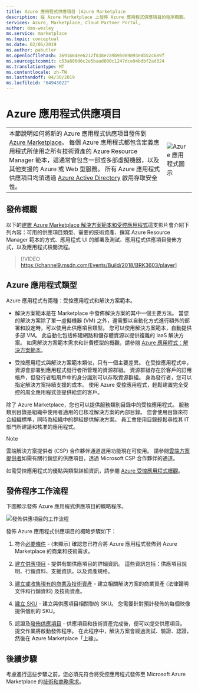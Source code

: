 ```yaml
---
title: Azure 應用程式供應項目 |Azure Marketplace
description: 在 Azure Marketplace 上發佈 Azure 應用程式供應項目的程序概觀。
services: Azure, Marketplace, Cloud Partner Portal,
author: dan-wesley
ms.service: marketplace
ms.topic: conceptual
ms.date: 02/06/2019
ms.author: pabutler
ms.openlocfilehash: 3691664ee6212f838e7a9b95089893e4b52c689f
ms.sourcegitcommit: c53a800d6c2e5baad800c1247dce94bdbf2ad324
ms.translationtype: MT
ms.contentlocale: zh-TW
ms.lasthandoff: 04/30/2019
ms.locfileid: "64943022"
---
```

# <a name="azure-application-offer"></a>Azure 應用程式供應項目

|    |    |
|-----------------------------------------------------------------|------------------------------------------|
| <div class="body"> 本節說明如何將新的 Azure 應用程式供應項目發佈到 [Azure Marketplace](https://azuremarketplace.microsoft.com)。  每個 Azure 應用程式都包含定義應用程式所使用之所有技術資產的 Azure Resource Manager 範本，這通常會包含一部或多部虛擬機器，以及其他支援的 Azure 或 Web 型服務。 所有 Azure 應用程式供應項目均須透過 [Azure Active Directory](https://docs.microsoft.com/azure/active-directory/) 啟用存取安全性。  </div> | ![Azure 應用程式圖示](./media/azureapp-icon1.png)  |

## <a name="publishing-overview"></a>發佈概觀

以下的[建置 Azure Marketplace 解決方案範本和受控應用程式](https://channel9.msdn.com/Events/Build/2018/BRK3603)這支影片會介紹下列內容：可用的供應項目類型、需要的技術資產、撰寫 Azure Resource Manager 範本的方式、應用程式 UI 的部署及測試、應用程式供應項目發佈方式，以及應用程式檢閱流程。

>[!VIDEO https://channel9.msdn.com/Events/Build/2018/BRK3603/player]


## <a name="types-of-azure-applications"></a>Azure 應用程式類型

Azure 應用程式有兩種：受控應用程式和解決方案範本。 

- 解決方案範本是在 Marketplace 中發佈解決方案的其中一個主要方法。 當您的解決方案除了單一虛擬機器 (VM) 之外，還需要以自動化方式進行額外的部署和設定時，可以使用此供應項目類型。 您可以使用解決方案範本，自動提供多部 VM。 此自動化包括佈建網路和儲存體資源以提供複雜的 IaaS 解決方案。 如需解決方案範本需求和計費模型的概觀，請參閱 [Azure 應用程式：解決方案範本](https://docs.microsoft.com/azure/marketplace/marketplace-solution-templates)。

- 受控應用程式與解決方案範本類似，只有一個主要差異。 在受控應用程式中，資源會部署到應用程式發行者所管理的資源群組。 資源群組存在於客戶的訂用帳戶，但發行者租用戶中的身分識別可以存取資源群組。 身為發行者，您可以指定解決方案持續支援的成本。 使用 Azure 受控應用程式，輕鬆建置完全受控的周全應用程式並提供給您的客戶。

除了 Azure Marketplace，您也可以提供服務類別目錄中的受控應用程式。 服務類別目錄是組織中使用者適用的已核准解決方案的內部目錄。 您會使用目錄來符合組織標準，同時為組織中的群組提供解決方案。 員工會使用目錄輕鬆尋找其 IT 部門所建議和核准的應用程式。

>[!Note]
>雲端解決方案提供者 (CSP) 合作夥伴通道選用功能現在可使用。  請參閱[雲端方案提供者](../../cloud-solution-providers.md)如需有關行銷您的供應項目，透過 Microsoft CSP 合作夥伴的通道。

如需受控應用程式的優點與類型詳細資訊，請參閱 [Azure 受控應用程式概觀](https://docs.microsoft.com/azure/managed-applications/overview)。


## <a name="publishing-process-workflow"></a>發佈程序工作流程

下圖顯示發佈 Azure 應用程式供應項目的概略程序。

![發佈供應項目的工作流程](./media/new-offer-process.png)

發佈 Azure 應用程式供應項目的概略步驟如下：

1. 符合[必要條件](./cpp-prerequisites.md) - (未顯示) 確認您已符合將 Azure 應用程式發佈到 Azure Marketplace 的商業和技術需求。 

1. [建立供應項目](./cpp-create-offer.md) - 提供有關供應項目的詳細資訊。 這些資訊包括：供應項目說明、行銷資料、支援資訊，以及資產規格。

1. [建立或收集現有的商業及技術資產](./cpp-create-technical-assets.md) - 建立相關解決方案的商業資產 (法律聲明文件和行銷資料) 及技術資產。

1. [建立 SKU](./cpp-skus-tab.md) - 建立與供應項目相關聯的 SKU。 您需要針對預計發佈的每個映像提供個別的 SKU。

1. 認證及[發佈供應項目](./cpp-publish-offer.md) - 供應項目和技術資產完成後，便可以提交供應項目。 提交作業將啟動發佈程序。 在此程序中，解決方案會經過測試、驗證、認證，然後在 Azure Marketplace「上線」。

## <a name="next-steps"></a>後續步驟

考慮進行這些步驟之前，您必須先符合將受控應用程式發佈至 Microsoft Azure Marketplace 的[技術和商務需求](./cpp-prerequisites.md)。
